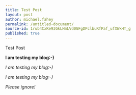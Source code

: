 ```yaml
---
title: Test Post
layout: post
author: michael.fahey
permalink: /untitled-document/
source-id: 1rub4CxKe93GkLHmLVd0GFgDPclbuRfPaf_ufXWkHT_g
published: true
---
```

Test Post

**I am testing my blog:-)**

*I am testing my blog:-)*

*I am testing my blog:-)*

*Please ignore!*

